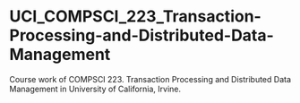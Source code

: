 # UCI_COMPSCI_223_Transaction-Processing-and-Distributed-Data-Management
Course work of COMPSCI 223. Transaction Processing and Distributed Data Management in University of California, Irvine.
